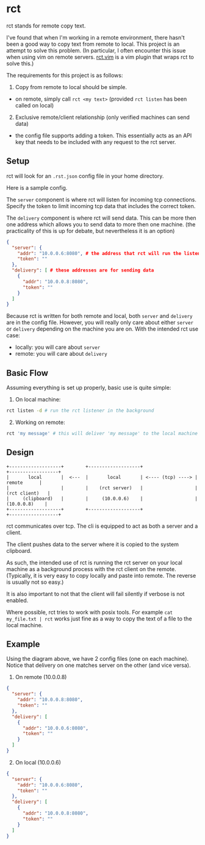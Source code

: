 # rct

rct stands for remote copy text.

I've found that when I'm working in a remote environment, there hasn't been a good way to copy text from remote to local.
This project is an attempt to solve this problem.
(In particular, I often encounter this issue when using vim on remote servers. [rct.vim](https://github.com/jcocozza/rct.vim) is a vim plugin that wraps rct to solve this.)

The requirements for this project is as follows:

1. Copy from remote to local should be simple.

- on remote, simply call `rct <my text>` (provided `rct listen` has been called on local)

2. Exclusive remote/client relationship (only verified machines can send data)

- the config file supports adding a token. This essentially acts as an API key that needs to be included with any request to the rct server.

## Setup

rct will look for an `.rst.json` config file in your home directory.

Here is a sample config.

The `server` component is where rct will listen for incoming tcp connections.
Specify the token to limit incoming tcp data that includes the correct token.

The `delivery` component is where rct will send data.
This can be more then one address which allows you to send data to more then one machine.
(the practicality of this is up for debate, but nevertheless it is an option)

```json
{
  "server": {
    "addr": "10.0.0.6:8080", # the address that rct will run the listen server (in this case, 10.0.0.6 is the address of the local machine)
    "token": ""
  },
  "delivery": [ # these addresses are for sending data
    {
      "addr": "10.0.0.8:8080",
      "token": ""
    }
  ]
}
```

Because rct is written for both remote and local, both `server` and `delivery` are in the config file.
However, you will really only care about either `server` or `delivery` depending on the machine you are on.
With the intended rct use case:

- locally: you will care about `server`
- remote: you will care about `delivery`

## Basic Flow

Assuming everything is set up properly, basic use is quite simple:

1. On local machine:

```bash
rct listen -d # run the rct listener in the background
```

2. Working on remote:

```bash
rct 'my message' # this will deliver 'my message' to the local machine's clipboard
```

## Design

```
+-------------------+        +-------------------+                   +------------------+
|       local       |  <---  |       local       | <---- (tcp) ----> |      remote      |
|                   |        |    (rct server)   |                   |   (rct client)   |
|     (clipboard)   |        |     (10.0.0.6)    |                   |    (10.0.0.8)    |
+-------------------+        +-------------------+                   +------------------+
```

rct communicates over tcp.
The cli is equipped to act as both a server and a client.

The client pushes data to the server where it is copied to the system clipboard.

As such, the intended use of rct is running the rct server on your local machine as a background process with the rct client on the remote.
(Typically, it is very easy to copy locally and paste into remote. The reverse is usually not so easy.)

It is also important to not that the client will fail silently if verbose is not enabled.

Where possible, rct tries to work with posix tools.
For example `cat my_file.txt | rct` works just fine as a way to copy the text of a file to the local machine.

## Example

Using the diagram above, we have 2 config files (one on each machine).
Notice that delivery on one matches server on the other (and vice versa).
1. On remote (10.0.0.8)
```json
{
  "server": {
    "addr": "10.0.0.8:8080",
    "token": ""
  },
  "delivery": [
    {
      "addr": "10.0.0.6:8080",
      "token": ""
    }
  ]
}
```
2. On local (10.0.0.6)
```json
{
  "server": {
    "addr": "10.0.0.6:8080",
    "token": ""
  },
  "delivery": [
    {
      "addr": "10.0.0.8:8080",
      "token": ""
    }
  ]
}
```

